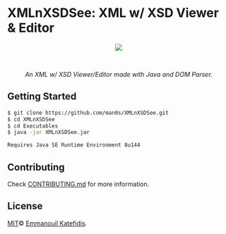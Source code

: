 # XMLnXSDSee: XML w/ XSD Viewer & Editor
<p align="center">
   <img src="https://i.imgur.com/CksmU0g.png">
</p>
<br>
<i>
<p align="center">
  An XML w/ XSD Viewer/Editor made with Java and DOM Parser.
</p>
</i>

## Getting Started

```bash
$ git clone https://github.com/man0s/XMLnXSDSee.git
$ cd XMLnXSDSee
$ cd Executables
$ java -jar XMLnXSDSee.jar

Requires Java SE Runtime Environment 8u144
```

## Contributing

Check [CONTRIBUTING.md](CONTRIBUTING.md) for more information.

## License

[MIT](LICENSE)© <a href="https://github.com/man0s">Emmanouil Katefidis</a>.
